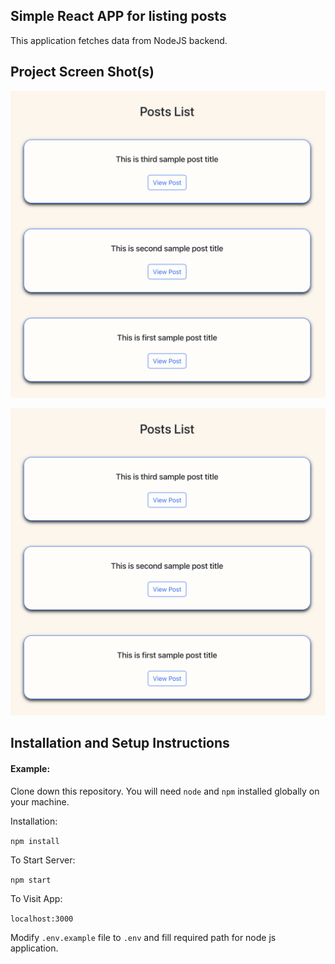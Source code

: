 ## Simple React APP for listing posts

This application fetches data from NodeJS backend.

## Project Screen Shot(s)

![](https://github.com/Mahammadhajiyev1/apricusit-fe/blob/main/public/1.png)

![](https://github.com/Mahammadhajiyev1/apricusit-fe/blob/main/public/1.png)

## Installation and Setup Instructions

#### Example:

Clone down this repository. You will need `node` and `npm` installed globally on your machine.

Installation:

`npm install`

To Start Server:

`npm start`

To Visit App:

`localhost:3000`

Modify `.env.example` file to `.env` and fill required path for node js application.
